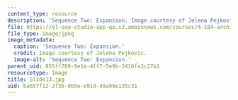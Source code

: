 ```yaml
---
content_type: resource
description: 'Sequence Two: Expansion. Image courtesy of Jelena Pejkovic.'
file: https://ol-ocw-studio-app-qa.s3.amazonaws.com/courses/4-184-architectural-design-workshop-collage-method-and-form-spring-2004/ba657f122f369b5ee91449a99e135c31_Slide13.jpg
file_type: image/jpeg
image_metadata:
  caption: 'Sequence Two: Expansion.'
  credit: Image courtesy of Jelena Pejkovic.
  image-alt: 'Sequence Two: Expansion.'
parent_uid: 855ff769-9e1e-4ff7-5e9b-2416fa3c27b1
resourcetype: Image
title: Slide13.jpg
uid: ba657f12-2f36-9b5e-e914-49a99e135c31
---
```

